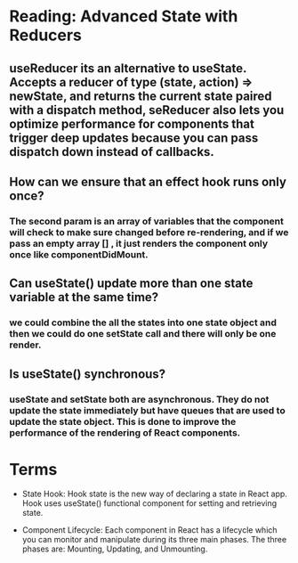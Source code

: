 # Reading: Advanced State with Reducers
## useReducer its an alternative to useState. Accepts a reducer of type (state, action) => newState, and returns the current state paired with a dispatch method, seReducer also lets you optimize performance for components that trigger deep updates because you can pass dispatch down instead of callbacks.
## How can we ensure that an effect hook runs only once?
### The second param is an array of variables that the component will check to make sure changed before re-rendering, and if we pass an empty array [] , it just renders the component only once like componentDidMount.
## Can useState() update more than one state variable at the same time?
### we could combine the all the states into one state object and then we could do one setState call and there will only be one render.
## Is useState() synchronous?
### useState and setState both are asynchronous. They do not update the state immediately but have queues that are used to update the state object. This is done to improve the performance of the rendering of React components.
# Terms
- State Hook: Hook state is the new way of declaring a state in React app. Hook uses useState() functional component for setting and retrieving state.

- Component Lifecycle: Each component in React has a lifecycle which you can monitor and manipulate during its three main phases. The three phases are: Mounting, Updating, and Unmounting.

